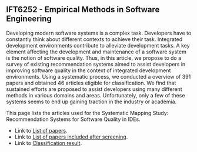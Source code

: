 ## IFT6252 - Empirical Methods in Software Engineering

Developing modern software systems is a complex task. Developers have to constantly think about different contexts to achieve their task. Integrated development environments contribute to alleviate development tasks. A key element affecting the development and maintenance of a software system is the notion of software quality. Thus, in this article, we propose to do a survey of existing recommendation systems aimed to assist developers in improving software quality in the context of integrated development environments. Using a systematic process, we conducted a overview of 391 papers and obtained 46 articles eligible for classification. We find that sustained efforts are proposed to assist developers using many different methods in various domains and areas. Unfortunately, only a few of these systems seems to end up gaining traction in the industry or academia.

This page lists the articles used for the Systematic Mapping Study: Recommendation Systems for Software Quality in IDEs.

- Link to [List of papers](https://sebastien-ehouan.github.io/IFT6252-SystematicMappingArticle/queryResult.html).
- Link to [List of papers included after screening](https://sebastien-ehouan.github.io/IFT6252-SystematicMappingArticle/listIncluded.html).
- Link to [Classification result](https://sebastien-ehouan.github.io/IFT6252-SystematicMappingArticle/classificationResult.html).
